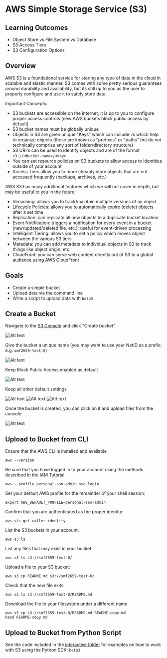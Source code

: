 # AWS Simple Storage Service (S3)

## Learning Outcomes

- Object Store vs File System vs Database
- S3 Access Tiers
- S3 Configuration Options

## Overview

AWS S3 is a foundational service for storing any type of data in the cloud in scalable and elastic manner. S3 comes with some pretty serious guarantees around durability and availability, but its still up to you as the user to properly configure and use it to safely store data.

Important Concepts:

- S3 buckets are accessible on the internet; it is up to you to configure proper access controls (new AWS buckets block public access by default)
- S3 bucket names must be globally unique
- Objects in S3 are given unique "Keys" which can include `/`s which help to organize objects (these are known as "prefixes" or "paths" but do not technically comprise any sort of folder/directory structure)
- S3 URI's can be used to identify objects and are of the format `s3://<bucket-name>/<key>`
- You can set resource policies on S3 buckets to allow access to identities outside of your account
- Access Tiers allow you to more cheaply store objects that are not accessed frequently (backups, archives, etc.)

AWS S3 has many additional features which we will not cover in depth, but may be useful to you in the future:

- Versioning: allows you to track/maintain multiple versions of an object
- Lifecycle Policies: allows you to automatically expire (delete) objects after a set time
- Replication: can replicate all new objects to a duplicate bucket location
- Event Notification: triggers a notification for every event in a bucket (new/updated/deleted file, etc.); useful for event-driven processing
- Intelligent Tiering: allows you to set a policy which moves object between the various S3 tiers
- Metadata: you can add metadata to individual objects in S3 to track things like object origin, etc.
- CloudFront: you can serve web content directly out of S3 to a global audience using AWS CloudFront

## Goals

- Create a simple bucket
- Upload data via the command line
- Write a script to upload data with `boto3`

## Create a Bucket

Navigate to the [S3 Console](https://s3.console.aws.amazon.com/s3/get-started?region=us-east-2) and click "Create bucket"

![Alt text](images/s3-00-create-bucket.png)

Give the bucket a unique name (you may want to use your NetID as a prefix; e.g. `smf2659-test-0`)

![Alt text](images/s3-01-create-name.png)

Keep Block Public Access enabled as default

![Alt text](images/s3-02-public-access.png)

Keep all other default settings

![Alt text](images/s3-03-versioning.png)
![Alt text](images/s3-04-encryption.png)
![Alt text](images/s3-05-create-complete.png)

Once the bucket is created, you can click on it and upload files from the console.

![Alt text](images/s3-06-upload-console.png)

## Upload to Bucket from CLI

Ensure that the AWS CLI is installed and available

```shell
aws --version
```

Be sure that you have logged in to your account using the methods described in the [IAM Tutorial](../IAM/README.md)

```shell
aws --profile personal-sso-admin sso login
```

Set your default AWS profile for the remainder of your shell session:

```shell
export AWS_DEFAULT_PROFILE=personal-sso-admin
```

Confirm that you are authenticated as the proper identity:

```shell
aws sts get-caller-identity
```

List the S3 buckets in your account:

```shell
aws s3 ls
```

List any files that may exist in your bucket:

```shell
aws s3 ls s3://smf2659-test-0/
```

Upload a file to your S3 bucket:

```shell
aws s3 cp README.md s3://smf2659-test-0/
```

Check that the new file exits:

```shell
aws s3 ls s3://smf2659-test-0/README.md
```

Download the file to your filesystem under a different name

```shell
aws s3 cp s3://smf2659-test-0/README.md README-copy.md
head README-copy.md
```

## Upload to Bucket from Python Script

See the code included in the [interactive folder](./interactive/) for examples on how to work with S3 using the Python SDK: `boto3`.
